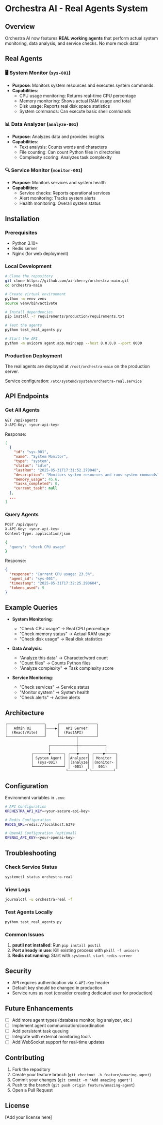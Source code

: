 # Orchestra AI - Real Agents System

## Overview

Orchestra AI now features **REAL working agents** that perform actual system monitoring, data analysis, and service checks. No more mock data!

## Real Agents

### 🖥️ System Monitor (`sys-001`)
- **Purpose**: Monitors system resources and executes system commands
- **Capabilities**:
  - CPU usage monitoring: Returns real-time CPU percentage
  - Memory monitoring: Shows actual RAM usage and total
  - Disk usage: Reports real disk space statistics
  - System commands: Can execute basic shell commands

### 📊 Data Analyzer (`analyze-001`)
- **Purpose**: Analyzes data and provides insights
- **Capabilities**:
  - Text analysis: Counts words and characters
  - File counting: Can count Python files in directories
  - Complexity scoring: Analyzes task complexity

### 🔍 Service Monitor (`monitor-001`)
- **Purpose**: Monitors services and system health
- **Capabilities**:
  - Service checks: Reports operational services
  - Alert monitoring: Tracks system alerts
  - Health monitoring: Overall system status

## Installation

### Prerequisites
- Python 3.10+
- Redis server
- Nginx (for web deployment)

### Local Development
```bash
# Clone the repository
git clone https://github.com/ai-cherry/orchestra-main.git
cd orchestra-main

# Create virtual environment
python -m venv venv
source venv/bin/activate

# Install dependencies
pip install -r requirements/production/requirements.txt

# Test the agents
python test_real_agents.py

# Start the API
python -m uvicorn agent.app.main:app --host 0.0.0.0 --port 8000
```

### Production Deployment
The real agents are deployed at `/root/orchestra-main` on the production server.

Service configuration: `/etc/systemd/system/orchestra-real.service`

## API Endpoints

### Get All Agents
```bash
GET /api/agents
X-API-Key: <your-api-key>
```

Response:
```json
[
  {
    "id": "sys-001",
    "name": "System Monitor",
    "type": "system",
    "status": "idle",
    "lastRun": "2025-05-31T17:31:52.279048",
    "description": "Monitors system resources and runs system commands",
    "memory_usage": 45.6,
    "tasks_completed": 0,
    "current_task": null
  },
  ...
]
```

### Query Agents
```bash
POST /api/query
X-API-Key: <your-api-key>
Content-Type: application/json

{
  "query": "check CPU usage"
}
```

Response:
```json
{
  "response": "Current CPU usage: 23.5%",
  "agent_id": "sys-001",
  "timestamp": "2025-05-31T17:32:25.290604",
  "tokens_used": 9
}
```

## Example Queries

- **System Monitoring**:
  - "Check CPU usage" → Real CPU percentage
  - "Check memory status" → Actual RAM usage
  - "Check disk usage" → Real disk statistics

- **Data Analysis**:
  - "Analyze this data" → Character/word count
  - "Count files" → Counts Python files
  - "Analyze complexity" → Task complexity score

- **Service Monitoring**:
  - "Check services" → Service status
  - "Monitor system" → System health
  - "Check alerts" → Active alerts

## Architecture

```
┌─────────────────┐     ┌─────────────────┐
│   Admin UI      │────▶│   API Server    │
│  (React/Vite)   │     │  (FastAPI)      │
└─────────────────┘     └────────┬────────┘
                                 │
                    ┌────────────┼────────────┐
                    │            │            │
            ┌───────▼──────┐ ┌───▼────┐ ┌────▼─────┐
            │ System Agent │ │Analyzer│ │ Monitor  │
            │  (sys-001)   │ │(analyze│ │(monitor- │
            └──────────────┘ │ -001)  │ │  001)    │
                            └────────┘ └──────────┘
```

## Configuration

Environment variables in `.env`:
```bash
# API Configuration
ORCHESTRA_API_KEY=<your-secure-api-key>

# Redis Configuration
REDIS_URL=redis://localhost:6379

# OpenAI Configuration (optional)
OPENAI_API_KEY=<your-openai-key>
```

## Troubleshooting

### Check Service Status
```bash
systemctl status orchestra-real
```

### View Logs
```bash
journalctl -u orchestra-real -f
```

### Test Agents Locally
```bash
python test_real_agents.py
```

### Common Issues
1. **psutil not installed**: Run `pip install psutil`
2. **Port already in use**: Kill existing process with `pkill -f uvicorn`
3. **Redis not running**: Start with `systemctl start redis-server`

## Security

- API requires authentication via `X-API-Key` header
- Default key should be changed in production
- Service runs as root (consider creating dedicated user for production)

## Future Enhancements

- [ ] Add more agent types (database monitor, log analyzer, etc.)
- [ ] Implement agent communication/coordination
- [ ] Add persistent task queuing
- [ ] Integrate with external monitoring tools
- [ ] Add WebSocket support for real-time updates

## Contributing

1. Fork the repository
2. Create your feature branch (`git checkout -b feature/amazing-agent`)
3. Commit your changes (`git commit -m 'Add amazing agent'`)
4. Push to the branch (`git push origin feature/amazing-agent`)
5. Open a Pull Request

## License

[Add your license here]
